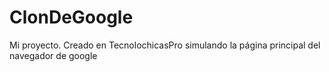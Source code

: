 # ClonDeGoogle
Mi proyecto. Creado en TecnolochicasPro simulando la página principal del navegador de google
